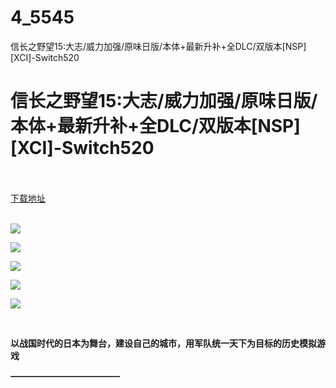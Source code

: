 # 4_5545
信长之野望15:大志/威力加强/原味日版/本体+最新升补+全DLC/双版本[NSP][XCI]-Switch520
# 信长之野望15:大志/威力加强/原味日版/本体+最新升补+全DLC/双版本[NSP][XCI]-Switch520
 <br/></br>
[下载地址](https://www.switch520.cc/article/5545 "下载地址")
<br/></br>

<p><strong><img src="https://ae01.alicdn.com/kf/U5352f4aaa0f64009bf2a8dbd22346c8fQ.jpg"></strong></p>
<p><strong><img src="https://ae01.alicdn.com/kf/Ue6ceafb7530648aaa09e866b544d29b1h.jpg"></strong></p>
<p><strong><img src="https://ae01.alicdn.com/kf/Ue914a0b4b6124a27bd398533f75b93fbp.jpg"></strong></p>
<p><strong><img src="https://ae01.alicdn.com/kf/Uaf8dc96ccfaf4322b74446029118addeP.jpg"></strong></p>
<p><strong><img src="https://ae01.alicdn.com/kf/U98b0f19b71364644acf5e876285b4fa5F.jpg"></strong></p>
<p>&nbsp;</p>
<p><strong>以战国时代的日本为舞台，建设自己的城市，用军队统一天下为目标的历史模拟游戏</strong></p>
<p><strong>————————————–</strong></p>
